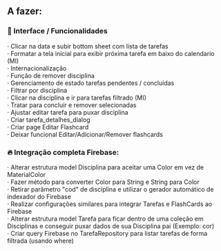 ## A fazer:

### 📝 Interface / Funcionalidades

· Clicar na data e subir bottom sheet com lista de tarefas  
· Formatar a tela inicial para exibir próxima tarefa em baixo do calendario (MI)  
· Internacionalização   
· Função de remover disciplina  
· Gerenciamento de estado tarefas pendentes / concluídas  
· Filtrar por disciplina  
· Clicar na disciplina e ir para tarefas filtrado (MI)  
· Tratar para concluir e remover selecionadas   
· Ajustar editar tarefa para puxar disciplina   
· Criar tarefa_detalhes_dialog  
· Criar page Editar Flashcard   
· Deixar funcional Editar/Adicionar/Remover flashcards  

### :fire: Integração completa Firebase:  
· Alterar estrutura model Disciplina para aceitar uma Color em vez de MaterialColor   
· Fazer método para converter Color para String e String para Color   
· Retirar parâmetro "cod" de disciplina e utilizar o gerador automático de indexador do Firebase   
· Realizar configurações similares para integrar Tarefas e FlashCards ao Firebase   
· Alterar estrutura model Tarefa para ficar dentro de uma coleção em Disciplinas e conseguir puxar dados de sua Disciplina pai (Exemplo: cor)    
· Criar query Firebase no TarefaRepository para listar tarefas de forma filtrada (usando where)  

